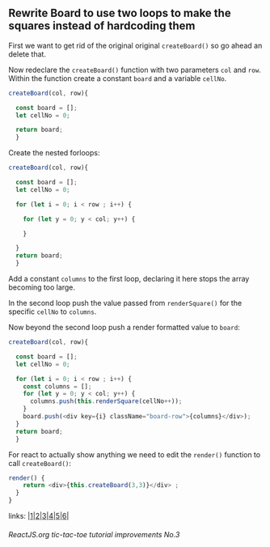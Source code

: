 ## Rewrite Board to use two loops to make the squares instead of hardcoding them

First we want to get rid of the original original `createBoard()` so go ahead an delete that.

Now redeclare the `createBoard()` function with two parameters `col` and `row`. Within the function create a constant `board` and a variable `cellNo`.

```javascript
createBoard(col, row){

  const board = [];
  let cellNo = 0;

  return board;
  }
```

Create the nested forloops:

```javascript
createBoard(col, row){

  const board = [];
  let cellNo = 0;

  for (let i = 0; i < row ; i++) {

    for (let y = 0; y < col; y++) {

    }

  }
  return board;
  }
```

Add a constant `columns` to the first loop, declaring it here stops the array becoming too large.

In the second loop push the value passed from `renderSquare()` for the specific `cellNo` to `columns`.

Now beyond the second loop push a render formatted value to `board`:

```javascript
createBoard(col, row){

  const board = [];
  let cellNo = 0;

  for (let i = 0; i < row ; i++) {
    const columns = [];
    for (let y = 0; y < col; y++) {
      columns.push(this.renderSquare(cellNo++));
    }
    board.push(<div key={i} className="board-row">{columns}</div>);
  }
  return board;
  }
```

For react to actually show anything we need to edit the `render()` function to call `createBoard()`:

```javascript
render() {
    return <div>{this.createBoard(3,3)}</div> ;
  }
}
```

links: |[1](../1)|[2](../2)|[3](../3)|[4](../4)|[5](../5)|[6](../6)|

###### ReactJS.org tic-tac-toe tutorial improvements No.3
